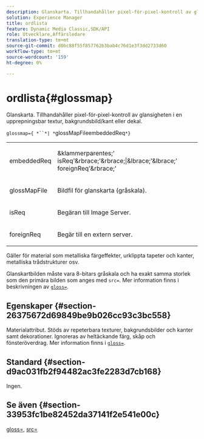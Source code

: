 ```yaml
---
description: Glanskarta. Tillhandahåller pixel-för-pixel-kontroll av glansigheten i en upprepningsbar textur, bakgrundsbild/kant eller dekal.
solution: Experience Manager
title: ordlista
feature: Dynamic Media Classic,SDK/API
role: Utvecklare,Affärsledare
translation-type: tm+mt
source-git-commit: d0bc88f55f857762b3bab4c76d1e3f3dd2733d60
workflow-type: tm+mt
source-wordcount: '159'
ht-degree: 0%

---
```



# ordlista{#glossmap}

Glanskarta. Tillhandahåller pixel-för-pixel-kontroll av glansigheten i en upprepningsbar textur, bakgrundsbild/kant eller dekal.

`glossmap={ *``*| *`glossMapFileembeddedReq`*}`

<table id="simpletable_6AFC3DEB61D647339525C7CFFA052608"> 
 <tr class="strow"> 
  <td class="stentry"> <p><span class="codeph"> <span class="varname"> embeddedReq</span> </span> </p></td> 
  <td class="stentry"> <p><span class="codeph">&amp;klammerparentes;'<span class="varname"> isReq</span>'&amp;rbrace;'&amp;rbrace;|&amp;lbrace;'&amp;lbrace;'<span class="varname"> foreignReq</span>'&amp;rbrace;'  </span> </p></td> 
 </tr> 
 <tr class="strow"> 
  <td class="stentry"> <p><span class="codeph"> <span class="varname"> glossMapFile</span> </span> </p></td> 
  <td class="stentry"> <p>Bildfil för glanskarta (gråskala). </p></td> 
 </tr> 
 <tr class="strow"> 
  <td class="stentry"> <p><span class="codeph"> <span class="varname"> isReq</span> </span> </p></td> 
  <td class="stentry"> <p>Begäran till Image Server. </p></td> 
 </tr> 
 <tr class="strow"> 
  <td class="stentry"> <p><span class="codeph"> <span class="varname"> foreignReq  </span> </span> </p></td> 
  <td class="stentry"> <p>Begär till en extern server. </p></td> 
 </tr> 
</table>

Gäller för material som metalliska färgeffekter, urklippta tapeter och kanter, metalliska trådstrukturer osv.

Glanskartbilden måste vara 8-bitars gråskala och ha exakt samma storlek som den primära bilden som anges med `src=`. Mer information finns i beskrivningen av [ `gloss=`](../../../../../ir-api/http-protocol/image-rendering-api-ref/c-ir-http-protocol-ref/c-ir-http-protocol-command-reference/r-ir-http-gloss.md#reference-325aef2ee51e4e1584a06047427340ca).

## Egenskaper {#section-26375672d69849be9b026cc93c3bc558}

Materialattribut. Stöds av repeterbara texturer, bakgrundsbilder och kanter samt dekorationer. Ignoreras av heltäckande färg, skåp och fönsteröverdrag. Mer information finns i [ `gloss=`](../../../../../ir-api/http-protocol/image-rendering-api-ref/c-ir-http-protocol-ref/c-ir-http-protocol-command-reference/r-ir-http-gloss.md#reference-325aef2ee51e4e1584a06047427340ca).

## Standard {#section-d9ac031fb2f94482ac3fe2283d7cb168}

Ingen.

## Se även {#section-33953fc1be82452da37141f2e541e00c}

[gloss=](../../../../../ir-api/http-protocol/image-rendering-api-ref/c-ir-http-protocol-ref/c-ir-http-protocol-command-reference/r-ir-http-gloss.md#reference-325aef2ee51e4e1584a06047427340ca),  [src=](../../../../../ir-api/http-protocol/image-rendering-api-ref/c-ir-http-protocol-ref/c-ir-http-protocol-command-reference/r-ir-src.md#reference-62c98abad22149d68d405ed6aaff8272)
